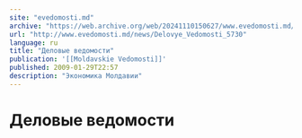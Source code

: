 ```yaml
---
site: "evedomosti.md"
archive: "https://web.archive.org/web/20241110150627/www.evedomosti.md/news/Delovye_Vedomosti_5730"
url: "http://www.evedomosti.md/news/Delovye_Vedomosti_5730"
language: ru
title: "Деловые ведомости"
publication: '[[Moldavskie Vedomosti]]'
published: 2009-01-29T22:57
description: "Экономика Молдавии"
---
```


# Деловые ведомости

